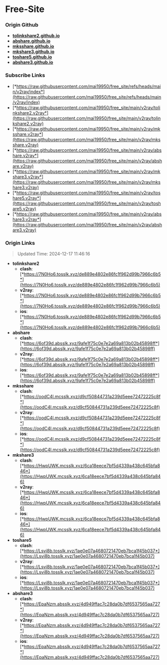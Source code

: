 # Free-Site

### Origin Github

- [**tolinkshare2.github.io**](https://github.com/tolinkshare2/tolinkshare2.github.io)
- [**abshare.github.io**](https://github.com/abshare/abshare.github.io)
- [**mksshare.github.io**](https://github.com/mksshare/mksshare.github.io)
- [**mkshare3.github.io**](https://github.com/mkshare3/mkshare3.github.io)
- [**toshare5.github.io**](https://github.com/toshare5/toshare5.github.io)
- [**abshare3.github.io**](https://github.com/abshare3/abshare3.github.io)

### Subscribe Links

- [*https://raw.githubusercontent.com/mai19950/free_site/refs/heads/main/v2ray/index*](https://raw.githubusercontent.com/mai19950/free_site/refs/heads/main/v2ray/index)
- [*https://raw.githubusercontent.com/mai19950/free_site/main/v2ray/tolinkshare2.v2ray*](https://raw.githubusercontent.com/mai19950/free_site/main/v2ray/tolinkshare2.v2ray)
- [*https://raw.githubusercontent.com/mai19950/free_site/main/v2ray/mksshare.v2ray*](https://raw.githubusercontent.com/mai19950/free_site/main/v2ray/mksshare.v2ray)
- [*https://raw.githubusercontent.com/mai19950/free_site/main/v2ray/abshare.v2ray*](https://raw.githubusercontent.com/mai19950/free_site/main/v2ray/abshare.v2ray)
- [*https://raw.githubusercontent.com/mai19950/free_site/main/v2ray/mkshare3.v2ray*](https://raw.githubusercontent.com/mai19950/free_site/main/v2ray/mkshare3.v2ray)
- [*https://raw.githubusercontent.com/mai19950/free_site/main/v2ray/toshare5.v2ray*](https://raw.githubusercontent.com/mai19950/free_site/main/v2ray/toshare5.v2ray)
- [*https://raw.githubusercontent.com/mai19950/free_site/main/v2ray/abshare3.v2ray*](https://raw.githubusercontent.com/mai19950/free_site/main/v2ray/abshare3.v2ray)

### Origin Links

> Updated Time: 2024-12-17 11:46:16

- **tolinkshare2**
  - **clash**: [*https://7N0Ho6.tosslk.xyz/de889e4802e86fc1f962d99b7966c6b5*](https://7N0Ho6.tosslk.xyz/de889e4802e86fc1f962d99b7966c6b5)
  - **v2ray**: [*https://7N0Ho6.tosslk.xyz/de889e4802e86fc1f962d99b7966c6b5*](https://7N0Ho6.tosslk.xyz/de889e4802e86fc1f962d99b7966c6b5)
  - **ios**: [*https://7N0Ho6.tosslk.xyz/de889e4802e86fc1f962d99b7966c6b5*](https://7N0Ho6.tosslk.xyz/de889e4802e86fc1f962d99b7966c6b5)
- **abshare**
  - **clash**: [*https://6of39d.absslk.xyz/9afe1f75c0e7e2a69a813b02b45898ff*](https://6of39d.absslk.xyz/9afe1f75c0e7e2a69a813b02b45898ff)
  - **v2ray**: [*https://6of39d.absslk.xyz/9afe1f75c0e7e2a69a813b02b45898ff*](https://6of39d.absslk.xyz/9afe1f75c0e7e2a69a813b02b45898ff)
  - **ios**: [*https://6of39d.absslk.xyz/9afe1f75c0e7e2a69a813b02b45898ff*](https://6of39d.absslk.xyz/9afe1f75c0e7e2a69a813b02b45898ff)
- **mksshare**
  - **clash**: [*https://oodC4l.mcsslk.xyz/d9cf50844731a239d5eee72472225c8f*](https://oodC4l.mcsslk.xyz/d9cf50844731a239d5eee72472225c8f)
  - **v2ray**: [*https://oodC4l.mcsslk.xyz/d9cf50844731a239d5eee72472225c8f*](https://oodC4l.mcsslk.xyz/d9cf50844731a239d5eee72472225c8f)
  - **ios**: [*https://oodC4l.mcsslk.xyz/d9cf50844731a239d5eee72472225c8f*](https://oodC4l.mcsslk.xyz/d9cf50844731a239d5eee72472225c8f)
- **mkshare3**
  - **clash**: [*https://HwpUWK.mcsslk.xyz/6ca18eece7bf5d4339a438c645bfa846*](https://HwpUWK.mcsslk.xyz/6ca18eece7bf5d4339a438c645bfa846)
  - **v2ray**: [*https://HwpUWK.mcsslk.xyz/6ca18eece7bf5d4339a438c645bfa846*](https://HwpUWK.mcsslk.xyz/6ca18eece7bf5d4339a438c645bfa846)
  - **ios**: [*https://HwpUWK.mcsslk.xyz/6ca18eece7bf5d4339a438c645bfa846*](https://HwpUWK.mcsslk.xyz/6ca18eece7bf5d4339a438c645bfa846)
- **toshare5**
  - **clash**: [*https://Lsvi8b.tosslk.xyz/1ae0e07a4680721470eb7bca1f45b037*](https://Lsvi8b.tosslk.xyz/1ae0e07a4680721470eb7bca1f45b037)
  - **v2ray**: [*https://Lsvi8b.tosslk.xyz/1ae0e07a4680721470eb7bca1f45b037*](https://Lsvi8b.tosslk.xyz/1ae0e07a4680721470eb7bca1f45b037)
  - **ios**: [*https://Lsvi8b.tosslk.xyz/1ae0e07a4680721470eb7bca1f45b037*](https://Lsvi8b.tosslk.xyz/1ae0e07a4680721470eb7bca1f45b037)
- **abshare3**
  - **clash**: [*https://EpaNzm.absslk.xyz/4d949ffac7c28da0b7df6537565aa727*](https://EpaNzm.absslk.xyz/4d949ffac7c28da0b7df6537565aa727)
  - **v2ray**: [*https://EpaNzm.absslk.xyz/4d949ffac7c28da0b7df6537565aa727*](https://EpaNzm.absslk.xyz/4d949ffac7c28da0b7df6537565aa727)
  - **ios**: [*https://EpaNzm.absslk.xyz/4d949ffac7c28da0b7df6537565aa727*](https://EpaNzm.absslk.xyz/4d949ffac7c28da0b7df6537565aa727)
